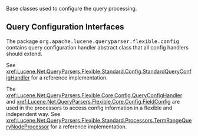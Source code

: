 ﻿
<!--
 Licensed to the Apache Software Foundation (ASF) under one or more
 contributor license agreements.  See the NOTICE file distributed with
 this work for additional information regarding copyright ownership.
 The ASF licenses this file to You under the Apache License, Version 2.0
 (the "License"); you may not use this file except in compliance with
 the License.  You may obtain a copy of the License at

     http://www.apache.org/licenses/LICENSE-2.0

 Unless required by applicable law or agreed to in writing, software
 distributed under the License is distributed on an "AS IS" BASIS,
 WITHOUT WARRANTIES OR CONDITIONS OF ANY KIND, either express or implied.
 See the License for the specific language governing permissions and
 limitations under the License.
-->

Base classes used to configure the query processing.

## Query Configuration Interfaces

 The package <tt>org.apache.lucene.queryparser.flexible.config</tt> contains query configuration handler abstract class that all config handlers should extend. 

 See <xref:Lucene.Net.QueryParsers.Flexible.Standard.Config.StandardQueryConfigHandler> for a reference implementation. 

 The <xref:Lucene.Net.QueryParsers.Flexible.Core.Config.QueryConfigHandler> and <xref:Lucene.Net.QueryParsers.Flexible.Core.Config.FieldConfig> are used in the processors to access config information in a flexible and independent way. See <xref:Lucene.Net.QueryParsers.Flexible.Standard.Processors.TermRangeQueryNodeProcessor> for a reference implementation. 